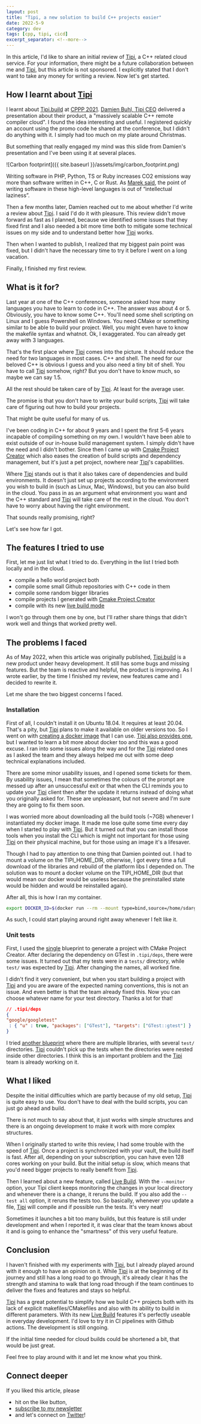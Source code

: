 ```yaml
---
layout: post
title: "Tipi, a new solution to build C++ projects easier"
date: 2022-5-9
category: dev
tags: [cpp, tipi, cicd]
excerpt_separator: <!--more-->
---
```

In this article, I'd like to share an initial review of [Tipi](https://tipi.build/), a C++ related cloud service. For your information, there might be a future collaboration between me and [Tipi](https://tipi.build/), but this article is not sponsored. I explicitly stated that I don't want to take any money for writing a review. Now let's get started.
<!--more-->

## How I learnt about [Tipi](https://tipi.build/)

I learnt about [Tipi.build](https://tipi.build/) at [CPPP 2021](https://www.sandordargo.com/blog/2021/12/15/trip-report-cppp2021). [Damien Buhl, Tipi CEO](https://twitter.com/daminetreg) delivered a presentation about their product, a "massively scalable C++ remote compiler cloud". I found the idea interesting and useful. I registered quickly an account using the promo code he shared at the conference, but I didn't do anything with it. I simply had too much on my plate around Christmas.

But something that really engaged my mind was this slide from Damien's presentation and I've been using it at several places.

![Carbon footprint]({{ site.baseurl }}/assets/img/carbon_footprint.png)

Writing software in PHP, Python, TS or Ruby increases CO2 emissions way more than software written in C++, C or Rust. As [Marek said](https://twitter.com/mrkkrj/status/1467798371670925315), the point of writing software in these high-level languages is out of “intellectual laziness”.

Then a few months later, Damien reached out to me about whether I'd write a review about [Tipi](https://tipi.build/). I said I'd do it with pleasure. This review didn't move forward as fast as I planned, because we identified some issues that they fixed first and I also needed a bit more time both to mitigate some technical issues on my side and to understand better how [Tipi](https://tipi.build/) works.

Then when I wanted to publish, I realized that my biggest pain point was fixed, but I didn't have the necessary time to try it before I went on a long vacation.

Finally, I finished my first review.

## What is it for?

Last year at one of the C++ conferences, someone asked how many languages you have to learn to code in C++. The answer was about 4 or 5. Obviously, you have to know some C++. You'll need some shell scripting on Linux and I guess Powershell on Windows. You need CMake or something similar to be able to build your project. Well, you might even have to know the makefile syntax and whatnot. Ok, I exaggerated. You can already get away with 3 languages.

That's the first place where [Tipi](https://tipi.build/) comes into the picture. It should reduce the need for two languages in most cases. C++ and shell. The need for our beloved C++ is obvious I guess and you also need a tiny bit of shell. You have to call [Tipi](https://tipi.build/) somehow, right? But you don't have to know much, so maybe we can say 1.5.

All the rest should be taken care of by [Tipi](https://tipi.build/). At least for the average user.

The promise is that you don't have to write your build scripts, [Tipi](https://tipi.build/) will take care of figuring out how to build your projects. 

That might be quite useful for many of us.

I've been coding in C++ for about 9 years and I spent the first 5-6 years incapable of compiling something on my own. I wouldn't have been able to exist outside of our in-house build management system. I simply didn't have the need and I didn't bother. Since then I came up with [Cmake Project Creator](https://github.com/sandordargo/cmake-project-creator) which also eases the creation of build scripts and dependency management, but it's just a pet project, nowhere near [Tipi](https://tipi.build/)'s capabilities.

Where [Tipi](https://tipi.build/) stands out is that it also takes care of dependencies and build environments. It doesn't just set up projects according to the environment you wish to build in (such as Linux, Mac, Windows), but you can also build in the cloud. You pass in as an argument what environment you want and the C++ standard and [Tipi](https://tipi.build/) will take care of the rest in the cloud. You don't have to worry about having the right environment.

That sounds really promising, right?

Let's see how far I got.

## The features I tried to use

First, let me just list what I tried to do. Everything in the list I tried both locally and in the cloud.

- compile a hello world project both 
- compile some small Github repositories with C++ code in them
- compile some random bigger libraries
- compile projects I generated with [Cmake Project Creator](https://github.com/sandordargo/cmake-project-creator)
- compile with its new [live build mode](https://tipi.build/explore/live-build)

I won't go through them one by one, but I'll rather share things that didn't work well and things that worked pretty well.

## The problems I faced

As of May 2022, when this article was originally published, [Tipi.build](https://tipi.build/) is a new product under heavy development. It still has some bugs and missing features. But the team is reactive and helpful, the product is improving. As I wrote earlier, by the time I finished my review, new features came and I decided to rewrite it.

Let me share the two biggest concerns I faced.

###  Installation

First of all, I couldn't install it on Ubuntu 18.04. It requires at least 20.04. That's a pity, but [Tipi](https://tipi.build/) plans to make it available on older versions too. So I went on with [creating a docker image](https://github.com/sandordargo/tipi-container) that I can use. [Tipi also provides one](https://hub.docker.com/r/tipibuild/tipi-ubuntu), but I wanted to learn a bit more about docker too and this was a good excuse. I ran into some issues along the way and for the [Tipi](https://tipi.build/) related ones as I asked the team and they always helped me out with some deep technical explanations included.

There are some minor usability issues, and I opened some tickets for them. By usability issues, I mean that sometimes the colours of the prompt are messed up after an unsuccessful exit or that when the CLI reminds you to update your [Tipi](https://tipi.build/) client then after the update it returns instead of doing what you originally asked for. These are unpleasant, but not severe and I'm sure they are going to fix them soon.

I was worried more about downloading all the build tools (\~7GB) whenever I instantiated my docker image. It made me lose quite some time every day when I started to play with [Tipi](https://tipi.build/). But it turned out that you can install those tools when you install the CLI which is might not important for those using [Tipi](https://tipi.build/) on their physical machine, but for those using an image it's a lifesaver.

Though I had to pay attention to one thing that Damien pointed out. I had to mount a volume on the TIPI_HOME_DIR, otherwise, I got every time a full download of the libraries and rebuild of the platform libs I depended on. The solution was to mount a docker volume on the TIPI_HOME_DIR (but that would mean our docker would be useless because the preinstalled state would be hidden and would be reinstalled again).

After all, this is how I ran my container.

```bash
export DOCKER_ID=$(docker run --rm --mount type=bind,source=/home/sdargo/.tipi,target=/home/tipi/.tipi -it -d my-tipi-image /bin/bash) && docker exec -it $DOCKER_ID /bin/bash
```
As such, I could start playing around right away whenever I felt like it.

### Unit tests

First, I used the [single](https://github.com/sandordargo/cmake-project-creator/blob/master/examples/single.json) blueprint to generate a project with CMake Project Creator. After declaring the dependency on GTest in `.tipi/deps`, there were some issues. It turned out that my tests were in a `tests/` directory, while `test/` was expected by [Tipi](https://tipi.build/). After changing the names, all worked fine.

I didn't find it very convenient, but when you start building a project with [Tipi](https://tipi.build/) and you are aware of the expected naming conventions, this is not an issue. And even better is that the team already fixed this. Now you can choose whatever name for your test directory. Thanks a lot for that!

```json
// .tipi/deps
{
"google/googletest"
 : { "u" : true, "packages": ["GTest"], "targets": ["GTest::gtest"] }
}
```

I tried [another blueprint](https://github.com/sandordargo/cmake-project-creator/blob/master/examples/nested_dual.json) where there are multiple libraries, with several `test/` directories. [Tipi](https://tipi.build/) couldn't pick up the tests when the directories were nested inside other directories. I think this is an important problem and the [Tipi](https://tipi.build/) team is already working on it.

## What I liked

Despite the initial difficulties which are partly because of my old setup, [Tipi](https://tipi.build/) is quite easy to use. You don't have to deal with the build scripts, you can just go ahead and build.

There is not much to say about that, it just works with simple structures and there is an ongoing development to make it work with more complex structures.

When I originally started to write this review, I had some trouble with the speed of [Tipi](https://tipi.build/). Once a project is synchronized with your vault, the build itself is fast. After all, depending on your subscription, you can have even 128 cores working on your build. But the initial setup is slow, which means that you'd need bigger projects to really benefit from [Tipi](https://tipi.build/).

Then I learned about a new feature, called [Live Build](https://tipi.build/explore/live-build). With the `--monitor` option, your Tipi client keeps monitoring the changes in your local directory and whenever there is a change, it reruns the build. If you also add the `--test all` option, it reruns the tests too. So basically, whenever you update a file, [Tipi](https://tipi.build/) will compile and if possible run the tests. It's very neat!

Sometimes it launches a bit too many builds, but this feature is still under development and when I reported it, it was clear that the team knows about it and is going to enhance the "smartness" of this very useful feature.

## Conclusion

I haven't finished with my experiments with [Tipi](https://tipi.build/), but I already played around with it enough to have an opinion on it. While [Tipi](https://tipi.build/) is at the beginning of its journey and still has a long road to go through, it's already clear it has the strength and stamina to walk that long road through if the team continues to deliver the fixes and features and stays so helpful.

[Tipi](https://tipi.build/) has a great potential to simplify how we build C++ projects both with its lack of explicit makefiles/CMakefiles and also with its ability to build in different parameters. With its new [Live Build](https://tipi.build/explore/live-build) features it's perfectly useable in everyday development. I'd love to try it in CI pipelines with Github actions. The development is still ongoing.

If the initial time needed for cloud builds could be shortened a bit, that would be just great.

Feel free to play around with it and let me know what you think.

## Connect deeper

If you liked this article, please 
- hit on the like button,  
- [subscribe to my newsletter](http://eepurl.com/gvcv1j) 
- and let's connect on [Twitter](https://twitter.com/SandorDargo)!